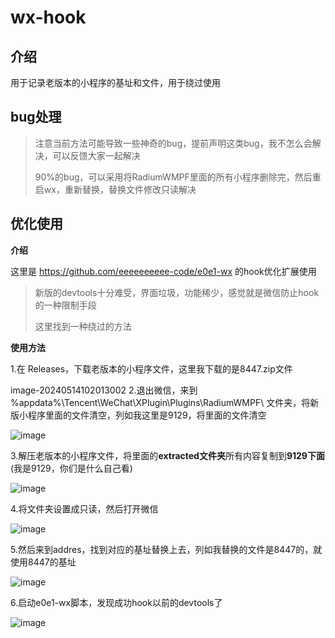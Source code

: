 # wx-hook

## 介绍

用于记录老版本的小程序的基址和文件，用于绕过使用



## bug处理

> 注意当前方法可能导致一些神奇的bug，提前声明这类bug，我不怎么会解决，可以反馈大家一起解决
>
> 90%的bug，可以采用将RadiumWMPF里面的所有小程序删除完，然后重启wx，重新替换，替换文件修改只读解决



## 优化使用

**介绍**

这里是 https://github.com/eeeeeeeeee-code/e0e1-wx 的hook优化扩展使用

> 新版的devtools十分难受，界面垃圾，功能稀少，感觉就是微信防止hook的一种限制手段
>
> 这里找到一种绕过的方法



**使用方法**

1.在 Releases，下载老版本的小程序文件，这里我下载的是8447.zip文件

image-20240514102013002
2.退出微信，来到 %appdata%\Tencent\WeChat\XPlugin\Plugins\RadiumWMPF\ 文件夹，将新版小程序里面的文件清空，列如我这里是9129，将里面的文件清空

![image](https://github.com/eeeeeeeeee-code/wx-hook/assets/115862499/cab74171-4348-4506-bc8c-e315f10e89e1)

3.解压老版本的小程序文件，将里面的**extracted文件夹**所有内容复制到**9129下面** (我是9129，你们是什么自己看)

![image](https://github.com/eeeeeeeeee-code/wx-hook/assets/115862499/d18757fd-32bf-44bf-9d07-35a8d37c7a5a)

4.将文件夹设置成只读，然后打开微信

![image](https://github.com/eeeeeeeeee-code/wx-hook/assets/115862499/f19055e3-2bfb-4c3e-afcd-b847f5c28181)

5.然后来到addres，找到对应的基址替换上去，列如我替换的文件是8447的，就使用8447的基址

![image](https://github.com/eeeeeeeeee-code/wx-hook/assets/115862499/c6b0e492-36fc-4233-ab7c-f19836e121d7)

6.启动e0e1-wx脚本，发现成功hook以前的devtools了

![image](https://github.com/eeeeeeeeee-code/wx-hook/assets/115862499/4ee986a4-9eca-4d5b-b91c-e0460fae09de)
